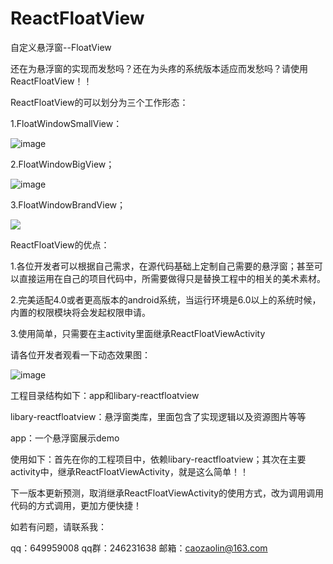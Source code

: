# ReactFloatView
自定义悬浮窗--FloatView

还在为悬浮窗的实现而发愁吗？还在为头疼的系统版本适应而发愁吗？请使用ReactFloatView！！

ReactFloatView的可以划分为三个工作形态：

1.FloatWindowSmallView：

![image](https://github.com/caozaolin/ReactFloatView/blob/master/FloatWindowSmallView.png)

2.FloatWindowBigView；

![image](https://github.com/caozaolin/ReactFloatView/blob/master/FloatWindowBigView.png)

3.FloatWindowBrandView；

<img src='https://github.com/caozaolin/ReactFloatView/blob/master/FloatWindowBrandView.png'/>

    
ReactFloatView的优点：

1.各位开发者可以根据自己需求，在源代码基础上定制自己需要的悬浮窗；甚至可以直接运用在自己的项目代码中，所需要做得只是替换工程中的相关的美术素材。

2.完美适配4.0或者更高版本的android系统，当运行环境是6.0以上的系统时候，内置的权限模块将会发起权限申请。

3.使用简单，只需要在主activity里面继承ReactFloatViewActivity

请各位开发者观看一下动态效果图：

![image](https://github.com/caozaolin/ReactFloatView/blob/master/xiaoguotu.gif)


工程目录结构如下：app和libary-reactfloatview

libary-reactfloatview：悬浮窗类库，里面包含了实现逻辑以及资源图片等等

app：一个悬浮窗展示demo

使用如下：首先在你的工程项目中，依赖libary-reactfloatview；其次在主要activity中，继承ReactFloatViewActivity，就是这么简单！！

下一版本更新预测，取消继承ReactFloatViewActivity的使用方式，改为调用调用代码的方式调用，更加方便快捷！

如若有问题，请联系我：

qq：649959008
qq群：246231638
邮箱：caozaolin@163.com

